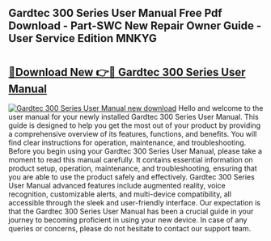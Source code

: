## Gardtec 300 Series User Manual Free Pdf Download - Part-SWC New Repair Owner Guide - User Service Edition MNKYG

# <h2><a href="http://cf13870.oget.top/?id=Gardtec+300+Series+User+Manual">🔗Download New 👉🔴 Gardtec 300 Series User Manual</a></h2>

[![Gardtec 300 Series User Manual new download](https://i.imgur.com/5g1atiW.png)](http://cf13870.oget.top/?id=Gardtec+300+Series+User+Manual)
Hello and welcome to the user manual for your newly installed Gardtec 300 Series User Manual. This guide is designed to help you get the most out of your product by providing a comprehensive overview of its features, functions, and benefits. You will find clear instructions for operation, maintenance, and troubleshooting. Before you begin using your Gardtec 300 Series User Manual, please take a moment to read this manual carefully. It contains essential information on product setup, operation, maintenance, and troubleshooting, ensuring that you are able to use the product safely and effectively. Gardtec 300 Series User Manual advanced features include augmented reality, voice recognition, customizable alerts, and multi-device compatibility, all accessible through the sleek and user-friendly interface. Our expectation is that the Gardtec 300 Series User Manual has been a crucial guide in your journey to becoming proficient in using your new device. In case of any queries or concerns, please do not hesitate to contact our support team.
